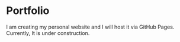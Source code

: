 # Portfolio
I am creating my personal website and I will host it via GitHub Pages. Currently, It is under construction.
